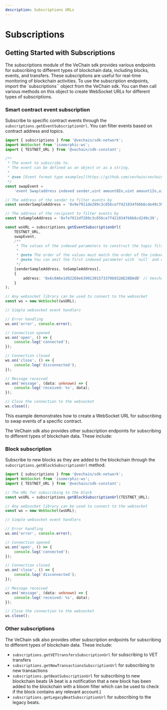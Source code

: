 ```yaml
---
description: Subscriptions URLs
---
```


# Subscriptions

## Getting Started with Subscriptions

The subscriptions module of the VeChain sdk provides various endpoints for subscribing to different types of blockchain data, including blocks, events, and transfers. These subscriptions are useful for real-time monitoring of blockchain activities.
To use the subscription endpoints, import the `subscriptions`` object from the VeChain sdk. You can then call various methods on this object to create WebSocket URLs for different types of subscriptions.

### Smart contract event subscription

Subscribe to specific contract events through the `subscriptions.getEventSubscriptionUrl`. You can filter events based on contract address and topics.

```typescript { name=event-subscriptions, category=example }
import { subscriptions } from '@vechain/sdk-network';
import WebSocket from 'isomorphic-ws';
import { TESTNET_URL } from '@vechain/sdk-constant';

/**
 * The event to subscribe to.
 * The event can be defined as an object or as a string.
 *
 * @see [Event format type examples](https://github.com/vechain/vechain-sdk/blob/9720551d165b706662c13fac657f55e5a506ea4d/packages/core/tests/abi/fixture.ts#L126)
 */
const swapEvent =
    'event Swap(address indexed sender,uint amount0In,uint amount1In,uint amount0Out,uint amount1Out,address indexed to)';

// The address of the sender to filter events by
const senderSampleAddress = '0x9e7911de289c3c856ce7f421034f66b6cde49c39';

// The address of the recipient to filter events by
const toSampleAddress = '0xfe7911df289c3c856ce7f421034f66b6cd249c39';

const wsURL = subscriptions.getEventSubscriptionUrl(
    TESTNET_URL,
    swapEvent,
    /**
     * The values of the indexed parameters to construct the topic filters.
     *
     * @note The order of the values must match the order of the indexed parameters in the event.
     * @note You can omit the first indexed parameter with `null` and only specify the second indexed parameter if you only want to filter by the second indexed parameter.
     */
    [senderSampleAddress, toSampleAddress],
    {
        address: '0x6c0A6e1d922E0e63901301573370b932AE20DAdB' // Vexchange contract address
    }
);

// Any websocket library can be used to connect to the websocket
const ws = new WebSocket(wsURL);

// Simple websocket event handlers

// Error handling
ws.on('error', console.error);

// Connection opened
ws.on('open', () => {
    console.log('connected');
});

// Connection closed
ws.on('close', () => {
    console.log('disconnected');
});

// Message received
ws.on('message', (data: unknown) => {
    console.log('received: %s', data);
});

// Close the connection to the websocket
ws.close();

```

This example demonstrates how to create a WebSocket URL for subscribing to swap events of a specific contract.

The VeChain sdk also provides other subscription endpoints for subscribing to different types of blockchain data. These include:

### Block subscription

Subscribe to new blocks as they are added to the blockchain through the `subscriptions.getBlockSubscriptionUrl` method.

```typescript { name=block-subscriptions, category=example }
import { subscriptions } from '@vechain/sdk-network';
import WebSocket from 'isomorphic-ws';
import { TESTNET_URL } from '@vechain/sdk-constant';

// The URL for subscribing to the block
const wsURL = subscriptions.getBlockSubscriptionUrl(TESTNET_URL);

// Any websocket library can be used to connect to the websocket
const ws = new WebSocket(wsURL);

// Simple websocket event handlers

// Error handling
ws.on('error', console.error);

// Connection opened
ws.on('open', () => {
    console.log('connected');
});

// Connection closed
ws.on('close', () => {
    console.log('disconnected');
});

// Message received
ws.on('message', (data: unknown) => {
    console.log('received: %s', data);
});

// Close the connection to the websocket
ws.close();

```

### Other subscriptions

The VeChain sdk also provides other subscription endpoints for subscribing to different types of blockchain data. These include:
- `subscriptions.getVETtransfersSubscriptionUrl` for subscribing to VET transfers
- `subscriptions.getNewTransactionsSubscriptionUrl` for subscribing to new transactions
- `subscriptions.getBeatSubscriptionUrl` for subscribing to new blockchain beats (A beat is a notification that a new block has been added to the blockchain with a bloom filter which can be used to check if the block contains any relevant account.)
- `subscriptions.getLegacyBeatSubscriptionUrl` for subscribing to the legacy beats.

